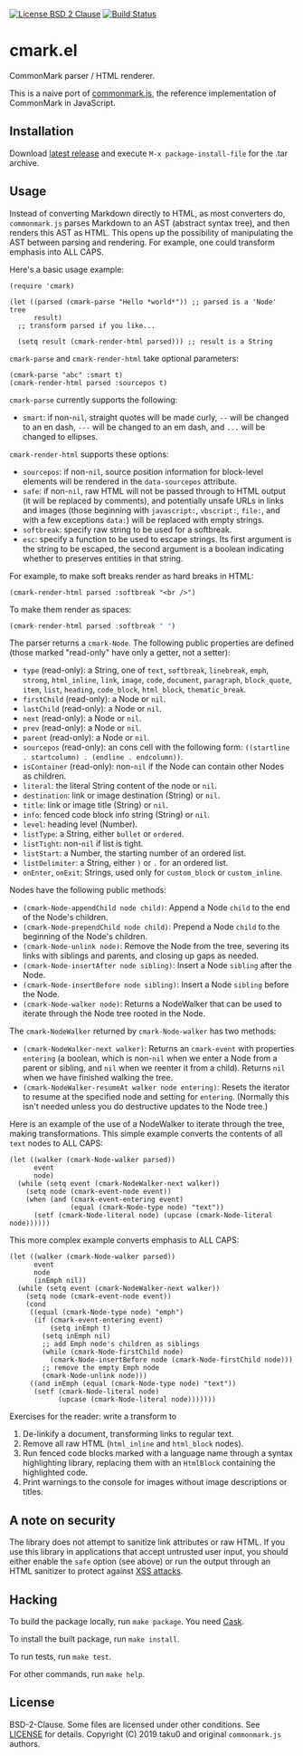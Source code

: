 [![License BSD 2 Clause][badge-license]][LICENSE]
[![Build Status][badge-travis]][travis]

# cmark.el

CommonMark parser / HTML renderer.

This is a naive port of [commonmark.js][], the reference implementation of
CommonMark in JavaScript.

## Installation

Download [latest release][releases] and execute `M-x package-install-file` for
the .tar archive.

## Usage

Instead of converting Markdown directly to HTML, as most converters
do, `commonmark.js` parses Markdown to an AST (abstract syntax tree),
and then renders this AST as HTML.  This opens up the possibility of
manipulating the AST between parsing and rendering.  For example, one
could transform emphasis into ALL CAPS.

Here's a basic usage example:

``` elisp
(require 'cmark)

(let ((parsed (cmark-parse "Hello *world*")) ;; parsed is a 'Node' tree
      result)
  ;; transform parsed if you like...

  (setq result (cmark-render-html parsed))) ;; result is a String
```

`cmark-parse` and `cmark-render-html` take optional parameters:

``` elisp
(cmark-parse "abc" :smart t)
(cmark-render-html parsed :sourcepos t)
```

`cmark-parse` currently supports the following:

- `smart`:  if non-`nil`, straight quotes will be made curly, `--` will
  be changed to an en dash, `---` will be changed to an em dash, and
  `...` will be changed to ellipses.

`cmark-render-html` supports these options:

- `sourcepos`:  if non-`nil`, source position information for block-level
  elements will be rendered in the `data-sourcepos` attribute.
- `safe`: if non-`nil`, raw HTML will not be passed through to HTML
  output (it will be replaced by comments), and potentially unsafe
  URLs in links and images (those beginning with `javascript:`,
  `vbscript:`, `file:`, and with a few exceptions `data:`) will
  be replaced with empty strings.
- `softbreak`: specify raw string to be used for a softbreak.
- `esc`: specify a function to be used to escape strings.  Its
  first argument is the string to be escaped, the second argument
  is a boolean indicating whether to preserves entities in that
  string.

For example, to make soft breaks render as hard breaks in HTML:

``` elisp
(cmark-render-html parsed :softbreak "<br />")
```

To make them render as spaces:

``` js
(cmark-render-html parsed :softbreak " ")
```

The parser returns a `cmark-Node`.  The following public properties are defined
(those marked "read-only" have only a getter, not a setter):

- `type` (read-only):  a String, one of
  `text`, `softbreak`, `linebreak`, `emph`, `strong`,
  `html_inline`, `link`, `image`, `code`, `document`, `paragraph`,
  `block_quote`, `item`, `list`, `heading`, `code_block`,
  `html_block`, `thematic_break`.
- `firstChild` (read-only):  a Node or `nil`.
- `lastChild` (read-only): a Node or `nil`.
- `next` (read-only): a Node or `nil`.
- `prev` (read-only): a Node or `nil`.
- `parent` (read-only): a Node or `nil`.
- `sourcepos` (read-only): an cons cell with the following form:
  `((startline . startcolumn) . (endline . endcolumn))`.
- `isContainer` (read-only): non-`nil` if the Node can contain other
   Nodes as children.
- `literal`: the literal String content of the node or `nil`.
- `destination`: link or image destination (String) or `nil`.
- `title`: link or image title (String) or `nil`.
- `info`: fenced code block info string (String) or `nil`.
- `level`: heading level (Number).
- `listType`: a String, either `bullet` or `ordered`.
- `listTight`: non-`nil` if list is tight.
- `listStart`: a Number, the starting number of an ordered list.
- `listDelimiter`: a String, either `)` or `.` for an ordered list.
- `onEnter`, `onExit`: Strings, used only for `custom_block` or
  `custom_inline`.

Nodes have the following public methods:

- `(cmark-Node-appendChild node child)`:  Append a Node `child` to the end of
  the Node's children.
- `(cmark-Node-prependChild node child)`:  Prepend a Node `child` to the
  beginning of the Node's children.
- `(cmark-Node-unlink node)`:  Remove the Node from the tree, severing its links
  with siblings and parents, and closing up gaps as needed.
- `(cmark-Node-insertAfter node sibling)`: Insert a Node `sibling` after the
  Node.
- `(cmark-Node-insertBefore node sibling)`: Insert a Node `sibling` before the
  Node.
- `(cmark-Node-walker node)`: Returns a NodeWalker that can be used to iterate
  through the Node tree rooted in the Node.

The `cmark-NodeWalker` returned by `cmark-Node-walker` has two methods:

- `(cmark-NodeWalker-next walker)`: Returns an `cmark-event` with properties
  `entering` (a boolean, which is non-`nil` when we enter a Node from a parent
  or sibling, and `nil` when we reenter it from a child).  Returns `nil` when
  we have finished walking the tree.
- `(cmark-NodeWalker-resumeAt walker node entering)`: Resets the iterator to
  resume at the specified node and setting for `entering`.  (Normally this isn't
  needed unless you do destructive updates to the Node tree.)

Here is an example of the use of a NodeWalker to iterate through
the tree, making transformations.  This simple example converts
the contents of all `text` nodes to ALL CAPS:

``` elisp
(let ((walker (cmark-Node-walker parsed))
      event
      node)
  (while (setq event (cmark-NodeWalker-next walker))
    (setq node (cmark-event-node event))
    (when (and (cmark-event-entering event)
               (equal (cmark-Node-type node) "text"))
      (setf (cmark-Node-literal node) (upcase (cmark-Node-literal node))))))
```

This more complex example converts emphasis to ALL CAPS:

``` elisp
(let ((walker (cmark-Node-walker parsed))
      event
      node
      (inEmph nil))
  (while (setq event (cmark-NodeWalker-next walker))
    (setq node (cmark-event-node event))
    (cond
     ((equal (cmark-Node-type node) "emph")
      (if (cmark-event-entering event)
          (setq inEmph t)
        (setq inEmph nil)
        ;; add Emph node's children as siblings
        (while (cmark-Node-firstChild node)
          (cmark-Node-insertBefore node (cmark-Node-firstChild node)))
        ;; remove the empty Emph node
        (cmark-Node-unlink node)))
     ((and inEmph (equal (cmark-Node-type node) "text"))
      (setf (cmark-Node-literal node)
            (upcase (cmark-Node-literal node)))))))
```

Exercises for the reader:  write a transform to

1. De-linkify a document, transforming links to regular text.
2. Remove all raw HTML (`html_inline` and `html_block` nodes).
3. Run fenced code blocks marked with a language name through
   a syntax highlighting library, replacing them with an `HtmlBlock`
   containing the highlighted code.
4. Print warnings to the console for images without image
   descriptions or titles.

## A note on security

The library does not attempt to sanitize link attributes or
raw HTML.  If you use this library in applications that accept
untrusted user input, you should either enable the `safe` option
(see above) or run the output through an HTML sanitizer to protect against
[XSS attacks](http://en.wikipedia.org/wiki/Cross-site_scripting).

## Hacking

To build the package locally, run `make package`. You need [Cask][].

To install the built package, run `make install`.

To run tests, run `make test`.

For other commands, run `make help`.

## License

BSD-2-Clause. Some files are licensed under other conditions.
See [LICENSE][] for details. Copyright (C) 2019 taku0 and original
`commonmark.js` authors.

[badge-license]: https://img.shields.io/badge/license-BSD--2--Clause-green.svg
[badge-travis]: https://travis-ci.org/taku0/cmark-el.png?branch=master
[travis]: https://travis-ci.org/taku0/cmark-el
[LICENSE]: ./LICENSE
[commonmark.js]: https://github.com/commonmark/commonmark.js/
[releases]: https://github.com/taku0/cmark/releases
[Cask]: https://github.com/cask/cask
